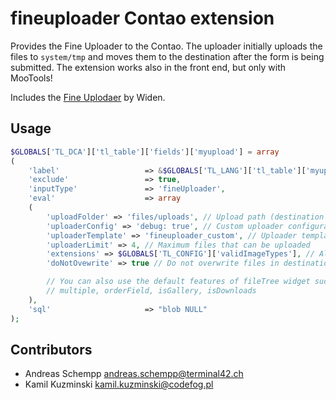 fineuploader Contao extension
=============================

Provides the Fine Uploader to the Contao. The uploader initially uploads the files to ```system/tmp``` and moves them to the destination after the form is being submitted. The extension works also in the front end, but only with MooTools!

Includes the [Fine Uplodaer](http://fineuploader.com/) by Widen.

Usage
-------------------
```php
$GLOBALS['TL_DCA']['tl_table']['fields']['myupload'] = array
(
	'label'                   => &$GLOBALS['TL_LANG']['tl_table']['myupload'],
	'exclude'                 => true,
	'inputType'               => 'fineUploader',
	'eval'                    => array
	(
		'uploadFolder' => 'files/uploads', // Upload path (destination folder)
		'uploaderConfig' => 'debug: true', // Custom uploader configuration (JSON)
		'uploaderTemplate' => 'fineuploader_custom', // Uploader template file
		'uploaderLimit' => 4, // Maximum files that can be uploaded
		'extensions' => $GLOBALS['TL_CONFIG']['validImageTypes'], // Allowed extension types
		'doNotOvewrite' => true // Do not overwrite files in destination folder

		// You can also use the default features of fileTree widget such as:
		// multiple, orderField, isGallery, isDownloads
	),
	'sql'                     => "blob NULL"
);
```

Contributors
-------------------

* Andreas Schempp <andreas.schempp@terminal42.ch>
* Kamil Kuzminski <kamil.kuzminski@codefog.pl>
